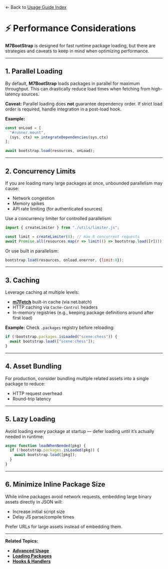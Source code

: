 ← Back to [Usage Guide Index](TOC.md)

# ⚡ Performance Considerations

**M7BootStrap** is designed for fast runtime package loading, but there are strategies and caveats to keep in mind when optimizing performance.

---

## 1. Parallel Loading

By default, **M7BootStrap** loads packages in parallel for maximum throughput.
This can drastically reduce load times when fetching from high-latency sources.

**Caveat:**
Parallel loading does **not** guarantee dependency order. If strict load order is required, handle integration in a post-load hook.

**Example:**

```js
const onLoad = [
  "#runner.mount",
  (sys, ctx) => integrateDependencies(sys,ctx)
];

await bootstrap.load(resources, onLoad);
```

---

## 2. Concurrency Limits

If you are loading many large packages at once, unbounded parallelism may cause:

* Network congestion
* Memory spikes
* API rate limiting (for authenticated sources)

Use a concurrency limiter for controlled parallelism:

```js
import { createLimiter } from "./utils/limiter.js";

const limit = createLimiter(8); // max 8 concurrent requests
await Promise.all(resources.map(r => limit(() => bootstrap.load([r]))));
```

Or use built in parallelism:
```js
bootstrap.load(resources, onload,onerror, {limit:8});
```

---

## 3. Caching

Leverage caching at multiple levels:

* **[m7Fetch](https://github.com/linearblade/m7Fetch)** built-in cache (via net.batch)
* HTTP caching via `Cache-Control` headers
* In-memory registries (e.g., keeping package definitions around after first load)

**Example:** Check `.packages` registry before reloading:

```js
if (!bootstrap.packages.isLoaded("scene:chess")) {
  await bootstrap.load(["scene:chess"]);
}
```

---

## 4. Asset Bundling

For production, consider bundling multiple related assets into a single package to reduce:

* HTTP request overhead
* Round-trip latency

---

## 5. Lazy Loading

Avoid loading every package at startup — defer loading until it’s actually needed in runtime:

```js
async function loadWhenNeeded(pkg) {
  if (!bootstrap.packages.isLoaded(pkg)) {
    await bootstrap.load([pkg]);
  }
}
```

---

## 6. Minimize Inline Package Size

While inline packages avoid network requests, embedding large binary assets directly in JSON will:

* Increase initial script size
* Delay JS parse/compile times

Prefer URLs for large assets instead of embedding them.

---

**Related Topics:**

* **[Advanced Usage](ADVANCED_USAGE.md)**
* **[Loading Packages](LOADING_PACKAGES.md)**
* **[Hooks & Handlers](HOOKS_AND_HANDLERS.md)**
